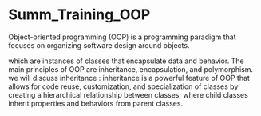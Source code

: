 # Summ_Training_OOP
Object-oriented programming (OOP) is a programming paradigm that focuses on organizing software design around objects.

 which are instances of classes that encapsulate data and behavior.
 The main principles of OOP are inheritance, encapsulation, and polymorphism.
 we will discuss inheritance : inheritance is a powerful feature of OOP that allows for
 code reuse, customization, and specialization of classes by creating a hierarchical relationship between classes, where child classes
 inherit properties and behaviors from parent classes.
